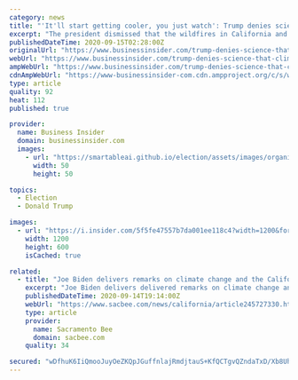 ```yaml
---
category: news
title: "'It'll start getting cooler, you just watch': Trump denies scientific consensus that climate change is supercharging the West's wildfires"
excerpt: "The president dismissed that the wildfires in California and Oregon were related to climate change: \"I don't think science knows, actually.\""
publishedDateTime: 2020-09-15T02:28:00Z
originalUrl: "https://www.businessinsider.com/trump-denies-science-that-climate-change-is-supercharging-wildfires-2020-9"
webUrl: "https://www.businessinsider.com/trump-denies-science-that-climate-change-is-supercharging-wildfires-2020-9"
ampWebUrl: "https://www.businessinsider.com/trump-denies-science-that-climate-change-is-supercharging-wildfires-2020-9?amp"
cdnAmpWebUrl: "https://www-businessinsider-com.cdn.ampproject.org/c/s/www.businessinsider.com/trump-denies-science-that-climate-change-is-supercharging-wildfires-2020-9?amp"
type: article
quality: 92
heat: 112
published: true

provider:
  name: Business Insider
  domain: businessinsider.com
  images:
    - url: "https://smartableai.github.io/election/assets/images/organizations/businessinsider.com-50x50.jpg"
      width: 50
      height: 50

topics:
  - Election
  - Donald Trump

images:
  - url: "https://i.insider.com/5f5fe47557b7da001ee118c4?width=1200&format=jpeg"
    width: 1200
    height: 600
    isCached: true

related:
  - title: "Joe Biden delivers remarks on climate change and the California wildfires"
    excerpt: "Joe Biden delivers delivered remarks on climate change and the ongoing wildfires affecting California communities n Wilmington, DE. Biden criticized the Trump Administration's response to Covid-19 and the wildfires throughout the west coast."
    publishedDateTime: 2020-09-14T19:14:00Z
    webUrl: "https://www.sacbee.com/news/california/article245727330.html"
    type: article
    provider:
      name: Sacramento Bee
      domain: sacbee.com
    quality: 34

secured: "wDfhuK6IiQmooJuyOeZKQpJGuffnlajRmdjtauS+KfQCTgvQZndaTxD/Xb8UhUlu/ANsLbrsdHbAyoPexAK/ieyPaAq0Nr3PCixEfLU47ulOM6/D/ZrE5poFr99OdI3Oe3xfxVrm64v8lArmFjPg22enL5oOiv1LTRYCmTLivy0Qp+fatgUk1bDFDxLrBwqj2VbCyr+wLePVcUDjiySkfZLdzv54dODTID6MURncQw3VZKCv3a+6i/aoGUB2ATB7pvXs0yBUNfOyZqsADRaCd5TGQG0nP9gkJ2sC8X3Yq+jRQOrwIY49VzaMA+mWar7WTZprC1uogfsQbHIsVX0wS4yPBTBtRH/cN0XG16muNPI=;WiISyKPBkk7E0n7ckgch0w=="
---
```


